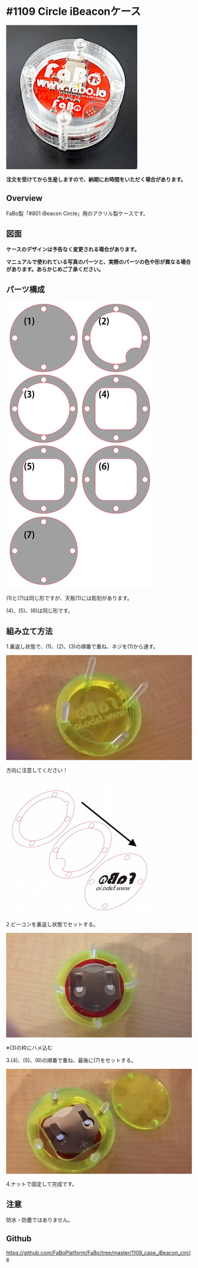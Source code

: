 # #1109 Circle iBeaconケース

![](./img/1109_case_ibeacon_circle.jpg)
<!--COLORME-->

**注文を受けてから生産しますので、納期にお時間をいただく場合があります。**

## Overview
FaBo製「#801 iBeacon Circle」用のアクリル製ケースです。

## 図面

**ケースのデザインは予告なく変更される場合があります。**

**マニュアルで使われている写真のパーツと、実際のパーツの色や形が異なる場合があります。あらかじめご了承ください。**

## パーツ構成

![](./img/circlebeacon_00.jpg)

(1)と(7)は同じ形ですが、天板(1)には彫刻があります。

(4)、(5)、(6)は同じ形です。

## 組み立て方法
1.裏返し状態で、(1)、(2)、(3)の順番で重ね、ネジを(1)から通す。

![](./img/circlebeacon_01.jpg)

方向に注意してください！

![](./img/circlebeacon_02.jpg)

2.ビーコンを裏返し状態でセットする。

![](./img/circlebeacon_03.jpg)

※(3)の枠にハメ込む

3.(4)、(5)、(6)の順番で重ね、最後に(7)をセットする。

![](./img/circlebeacon_04.jpg)

4.ナットで固定して完成です。

## 注意
防水・防塵ではありません。

## Github

https://github.com/FaBoPlatform/FaBo/tree/master/1109_case_iBeacon_circle
